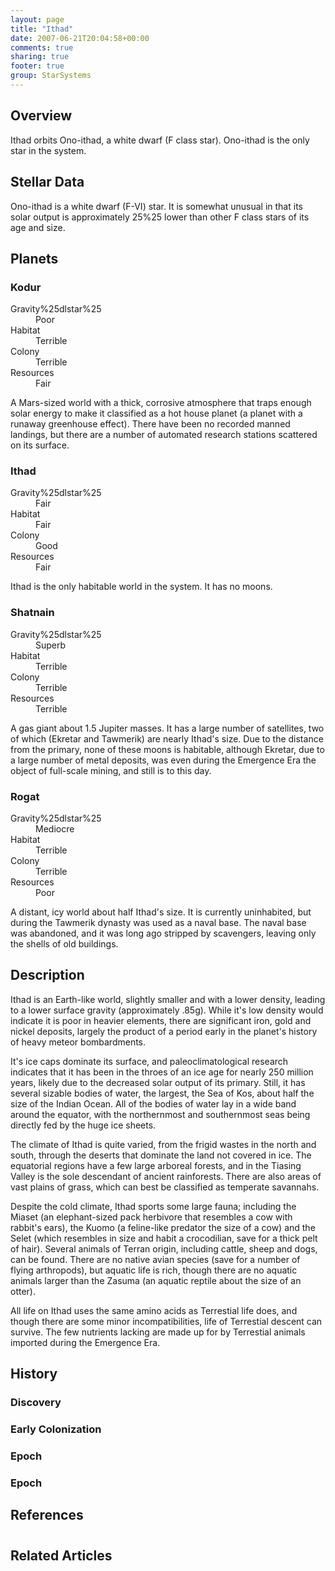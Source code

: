 ```yaml
---
layout: page
title: "Ithad"
date: 2007-06-21T20:04:58+00:00
comments: true
sharing: true
footer: true
group: StarSystems
---
```




## Overview
Ithad orbits Ono-ithad, a white dwarf (F class star).  Ono-ithad is the only star in the system.


## Stellar Data
Ono-ithad is a white dwarf (F-VI) star.  It is somewhat unusual in that its solar output is approximately 25%25 lower than other F class stars of its age and size.

## Planets

### Kodur

<dl><dt>Gravity%25dlstar%25</dt><dd> Poor</dd>
<dt>Habitat</dt><dd> Terrible</dd>
<dt>Colony</dt><dd> Terrible</dd>
<dt>Resources</dt><dd> Fair</dd>
</dl>

A Mars-sized world with a thick, corrosive atmosphere that traps enough solar energy to make it classified as a hot house planet (a planet with a runaway greenhouse effect).  There have been no recorded manned landings, but there are a number of automated research stations scattered on its surface.

### Ithad

<dl><dt>Gravity%25dlstar%25</dt><dd> Fair</dd>
<dt>Habitat</dt><dd> Fair</dd>
<dt>Colony</dt><dd> Good</dd>
<dt>Resources</dt><dd> Fair</dd>
</dl>

Ithad is the only habitable world in the system.  It has no moons.

### Shatnain

<dl><dt>Gravity%25dlstar%25</dt><dd> Superb</dd>
<dt>Habitat</dt><dd> Terrible</dd>
<dt>Colony</dt><dd> Terrible</dd>
<dt>Resources</dt><dd> Terrible</dd>
</dl>

A gas giant about 1.5 Jupiter masses.  It has a large number of satellites, two of which (Ekretar and Tawmerik) are nearly Ithad's size.  Due to the distance from the primary, none of these moons is habitable, although Ekretar, due to a large number of metal deposits, was even during the Emergence Era the object of full-scale mining, and still is to this day.

### Rogat

<dl><dt>Gravity%25dlstar%25</dt><dd> Mediocre</dd>
<dt>Habitat</dt><dd> Terrible</dd>
<dt>Colony</dt><dd> Terrible</dd>
<dt>Resources</dt><dd> Poor</dd>
</dl>

A distant, icy world about half Ithad's size.  It is currently uninhabited, but during the Tawmerik dynasty was used as a naval base.  The naval base was abandoned, and it was long ago stripped by scavengers, leaving only the shells of old buildings.

## Description
Ithad is an Earth-like world, slightly smaller and with a lower density, leading to a lower surface gravity (approximately .85g).  While it's low density would indicate it is poor in heavier elements, there are significant iron, gold and nickel deposits, largely the product of a period early in the planet's history of heavy meteor bombardments.

It's ice caps dominate its surface, and paleoclimatological research indicates that it has been in the throes of an ice age for nearly 250 million years, likely due to the decreased solar output of its primary.  Still, it has several sizable bodies of water, the largest, the Sea of Kos, about half the size of the Indian Ocean.  All of the bodies of water lay in a wide band around the equator, with the northernmost and southernmost seas being directly fed by the huge ice sheets.

The climate of Ithad is quite varied, from the frigid wastes in the north and south, through the deserts that dominate the land not covered in ice.  The equatorial regions have a few large arboreal forests, and in the Tiasing Valley is the sole descendant of ancient rainforests.  There are also areas of vast plains of grass, which can best be classified as temperate savannahs.

Despite the cold climate, Ithad sports some large fauna; including the Miaset (an elephant-sized pack herbivore that resembles a cow with rabbit's ears), the Kuomo (a feline-like predator the size of a cow) and the Selet (which resembles in size and habit a crocodilian, save for a thick pelt of hair).  Several animals of Terran origin, including cattle, sheep and dogs, can be found.  There are no native avian species (save for a number of flying arthropods), but aquatic life is rich, though there are no aquatic animals larger than the Zasuma (an aquatic reptile about the size of an otter).

All life on Ithad uses the same amino acids as Terrestial life does, and though there are some minor incompatibilities, life of Terrestial descent can survive.  The few nutrients lacking are made up for by Terrestial animals imported during the Emergence Era.

## History

### Discovery

### Early Colonization

### Epoch

### Epoch

## References
# 

## Related Articles
